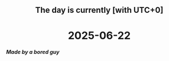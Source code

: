 <h2 align=center>The day is currently [with UTC+0]</h2>
<h1 align=center><!--TIME BEGIN-->2025-06-22<!--TIME END--></h1>
<h5>Made by a bored guy</h5>
